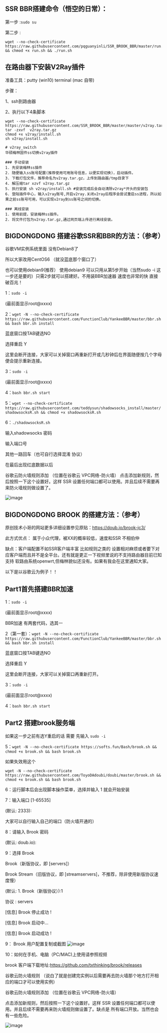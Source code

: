 ## SSR BBR搭建命令（悟空的日常）：

第一步 :```sudo su```

第二步 : 
```
wget --no-check-certificate https://raw.githubusercontent.com/pqguanyinli/SSR_BROOK_BBR/master/run.sh && chmod +x run.sh && ./run.sh
```
## 在路由器下安装V2Ray插件

准备工具：putty (win10)  terminal (mac 自带)

步骤：

1、ssh到路由器 
 
2、执行以下4条脚本 
```
wget --no-check-certificate https://raw.githubusercontent.com/SSR_BROOK_BBR/master/master/v2ray.tar.gz
tar -zxvf  v2ray.tar.gz
chmod +x v2ray/install.sh
sh v2ray/install.sh
```   
```
# v2ray_switch
华硕梅林固件ss切换v2ray插件

### 手动安装
1. 先安装梅林ss插件
2. 随便输入ss账号配置(推荐使用可用账号信息，以便实现切换)，启动插件。
3. 下载打包文件，推荐命名为v2ray.tar.gz，上传到路由器/tmp目录下
4. 解压缩tar xzvf v2ray.tar.gz
5. 执行安装 sh v2ray/install.sh #安装完成后会自动清除v2ray*开头的安装包
6. 登陆插件中心，输入v2ray账号,开启v2ray.关闭v2ray后程序会尝试重启ss进程，所以如果之前ss账号可用，可以实现v2ray到ss账号之间的切换。

### 离线安装
1. 使用前提，安装梅林ss插件。
2. 将文件打包为v2ray.tar.gz,通过网页端上传进行离线安装。
```
## BIGDONGDONG 搭建谷歌SSR和BBR的方法：（参考）

谷歌VM实例系统里面 没有Debian8了

所以大家改用CentOS6 （就没蓝底那个窗口了）

也可以使用debian9(推荐）
使用debian9 可以只用从第5步开始（当然sudo -i 这一步还是要的）只需2步就可以搭建好。不用装BBR加速器 速度也非常的快 直接破百兆！

1：``` sudo -i ```

(最前面显示root@xxxx)

2：``` wget -N --no-check-certificate https://raw.githubusercontent.com/FunctionClub/YankeeBBR/master/bbr.sh && bash bbr.sh install  ```
 
蓝底窗口按TAB键选NO

选择重启 Y

这里会断开连接，大家可以关掉窗口再重新打开或几秒钟后在界面随便按几个字母 便会提示重新连接。

3：``` sudo -i ```

(最前面显示root@xxxx)

4：``` bash bbr.sh start ```

5：``` wget --no-check-certificate https://raw.githubusercontent.com/teddysun/shadowsocks_install/master/shadowsocksR.sh && chmod +x shadowsocksR.sh  ```

6：``` ./shadowsocksR.sh  ```

输入shadowsocks 密码

输入端口号

其他一路回车（也可自行选择混淆 协议）

在最后出现红底数据以后

谷歌云防火墙规则添加 （位置在谷歌云 VPC网络-防火墙）
点击添加新规则，然后按照一下这个设置好。这样 SSR 设置任何端口都可以使用。并且后续不需要再来防火墙规则做设置了。

![image](https://github.com/pqguanyinli/SSR_BROOK_BBR/blob/master/images/1.png)


## BIGDONGDONG BROOK 的搭建方法：（参考）

原创技术小哥的网站更多详细设置参见原贴：https://doub.io/brook-jc3/

此方式优点： 属于小众代理，被XX的概率较低，速度和SSR 不相伯仲

缺点：客户端配置不如SSR客户端丰富 比如规则之类的 设置相对麻烦或者要下对应客户端而且并不是全平台。还有就是更正一下视频里说的不支持路由器目前已知支持 软路由系统openwrt,但梅林貌似还没有。如果有我会在这里通知大家。

以下是以谷歌云为例子！！

## Part1首先搭建BBR加速

1：``` sudo -i ```

(最前面显示root@xxxx)

BBR加速 有两套代码，选其一

2（第一套）：``` wget -N --no-check-certificate https://raw.githubusercontent.com/FunctionClub/YankeeBBR/master/bbr.sh && bash bbr.sh install  ```

蓝底窗口按TAB键选NO

选择重启 Y

这里会断开连接，大家可以关掉窗口再重新打开。

3：```sudo -i ```

(最前面显示root@xxxx)

4：``` bash bbr.sh start  ```

## Part2 搭建brook服务端

如果这一步之前有选Y重启的话 需要 先输入 ``` sudo -i ```

5：``` wget -N --no-check-certificate https://softs.fun/Bash/brook.sh && chmod +x brook.sh && bash brook.sh ```

如果失效用这个

``` wget -N --no-check-certificate https://raw.githubusercontent.com/ToyoDAdoubi/doubi/master/brook.sh && chmod +x brook.sh && bash brook.sh ```

6：运行脚本后会出现脚本操作菜单，选择并输入 1 就会开始安装

7：输入端口 [1-65535]

(默认: 2333):

大家可以自行输入自己的端口（防火墙开通的）

8：请输入 Brook 密码

(默认: doub.io):

9：选择 Brook

Brook（新版协议，即 [servers]）

Brook Stream（旧版协议，即 [streamservers]，不推荐，除非使用新版协议速度慢）

(默认: 1. Brook（新版协议）):1

协议 : servers 

[信息] Brook 停止成功 !

[信息] Brook 启动中...

[信息] Brook 启动成功 !

9： Brook 用户配置复制或截图
![image](https://github.com/pqguanyinli/SSR_BROOK_BBR/blob/master/images/2.jpg)


10：如何在手机、电脑（PC/MAC)上使用请参照视频

brook 客户端下载地址:https://github.com/txthinking/brook/releases

谷歌云防火墙规则 （说白了就是创建完实例以后需要再去防火墙那个地方打开相应的端口才可以使用实例）

谷歌云防火墙规则添加 （位置在谷歌云 VPC网络-防火墙）

点击添加新规则，然后按照一下这个设置好。这样 SSR 设置任何端口都可以使用。并且后续不需要再来防火墙规则做设置了。缺点是 所有端口开放。当然也会有一些危险。

![image](https://github.com/pqguanyinli/SSR_BROOK_BBR/blob/master/images/3.png)
